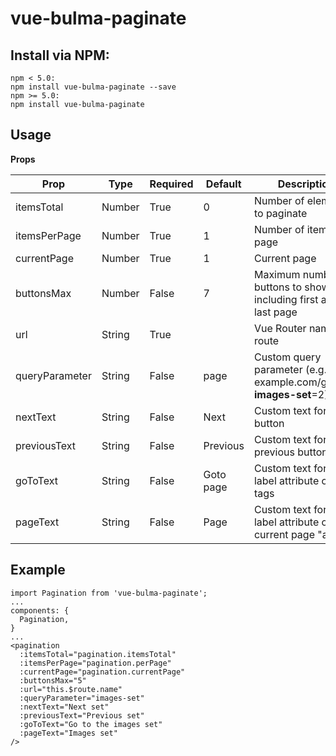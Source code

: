 # vue-bulma-paginate

## Install via NPM:
```
npm < 5.0:
npm install vue-bulma-paginate --save
npm >= 5.0:
npm install vue-bulma-paginate
```

## Usage
**Props**

|Prop|Type|Required|Default|Description|
|----|----|--------|-------|-----------|
|itemsTotal|Number|True|0|Number of elements to paginate|
|itemsPerPage|Number|True|1|Number of items per page|
|currentPage|Number|True|1|Current page|
|buttonsMax|Number|False|7|Maximum number of buttons to show including first and last page|
|url|String|True||Vue Router named route|
|queryParameter|String|False|page|Custom query parameter (e.g. example.com/gallery?**images-set**=2)|
|nextText|String|False|Next|Custom text for next button|
|previousText|String|False|Previous|Custom text for previous button|
|goToText|String|False|Goto page|Custom text for aria-label attribute on "a" tags|
|pageText|String|False|Page|Custom text for aria-label attribute on current page "a" tag|

## Example
```
import Pagination from 'vue-bulma-paginate';
...
components: {
  Pagination,
}
...
<pagination
  :itemsTotal="pagination.itemsTotal"
  :itemsPerPage="pagination.perPage"
  :currentPage="pagination.currentPage"
  :buttonsMax="5"
  :url="this.$route.name"
  :queryParameter="images-set"
  :nextText="Next set"
  :previousText="Previous set"
  :goToText="Go to the images set"
  :pageText="Images set"
/>
```
